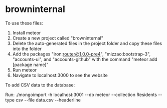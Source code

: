 browninternal
=============

To use these files:

1. Install meteor
2. Create a new project called "browninternal"
3. Delete the auto-generated files in the project folder and copy these files into the folder
4. Add the packages "iron:router@1.0.0-pre4", "mizzao:bootstrap-3", "accounts-ui", and "accounts-github" with the command "meteor add [package name]"
5. Run meteor
6. Navigate to localhost:3000 to see the website

To add CSV data to the database:

Run: ./mongoimport -h localhost:3001 --db meteor --collection Residents --type csv --file data.csv --headerline
